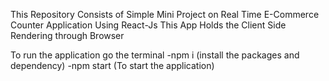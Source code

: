 This Repository Consists of Simple Mini Project on Real Time E-Commerce Counter Application Using React-Js
This App Holds the Client Side Rendering through Browser

To run the application go the terminal 
-npm i (install the packages and dependency)
-npm start (To start the application)
